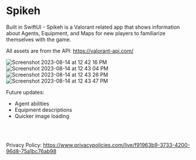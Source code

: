 # Spikeh

Built in SwiftUI - Spikeh is a Valorant related app that shows information about Agents, Equipment, and Maps for new players to familiarize themselves with the game.

All assets are from the API: https://valorant-api.com/

![Screenshot 2023-08-14 at 12 42 16 PM](https://github.com/rishabhb5/Spikeh/assets/38149974/49d28174-1edf-483b-895e-381665d08058)
![Screenshot 2023-08-14 at 12 43 04 PM](https://github.com/rishabhb5/Spikeh/assets/38149974/3c81c5ad-f21e-431b-a06e-266916925f99)
![Screenshot 2023-08-14 at 12 43 26 PM](https://github.com/rishabhb5/Spikeh/assets/38149974/729f2ae4-6709-47c1-be20-72649b207dc3)
![Screenshot 2023-08-14 at 12 43 47 PM](https://github.com/rishabhb5/Spikeh/assets/38149974/dd46d608-fa1b-4aec-908c-dd99b873ff6a)

Future updates:
- Agent abilities
- Equipment descriptions
- Quicker image loading

<br />
<br />

Privacy Policy: https://www.privacypolicies.com/live/f91963b9-3733-4200-96d8-75a1bc76ab98
